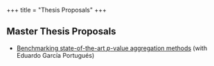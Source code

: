 +++
title = "Thesis Proposals"
+++

## Master Thesis Proposals
* [Benchmarking state-of-the-art $p$-value aggregation methods](/thesis/pcct.pdf) (with Eduardo García Portugués)
